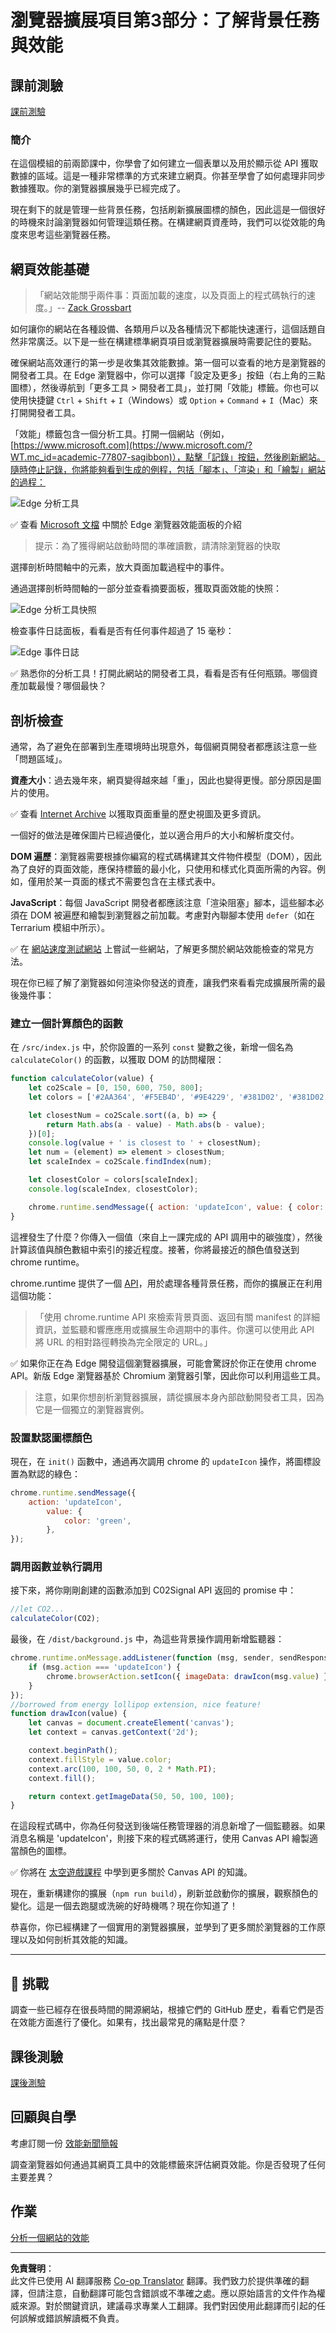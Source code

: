<!--
CO_OP_TRANSLATOR_METADATA:
{
  "original_hash": "49b58721a71cfda824e2f3e1f46908c6",
  "translation_date": "2025-08-29T15:00:46+00:00",
  "source_file": "5-browser-extension/3-background-tasks-and-performance/README.md",
  "language_code": "hk"
}
-->
# 瀏覽器擴展項目第3部分：了解背景任務與效能

## 課前測驗

[課前測驗](https://ff-quizzes.netlify.app/web/quiz/27)

### 簡介

在這個模組的前兩節課中，你學會了如何建立一個表單以及用於顯示從 API 獲取數據的區域。這是一種非常標準的方式來建立網頁。你甚至學會了如何處理非同步數據獲取。你的瀏覽器擴展幾乎已經完成了。

現在剩下的就是管理一些背景任務，包括刷新擴展圖標的顏色，因此這是一個很好的時機來討論瀏覽器如何管理這類任務。在構建網頁資產時，我們可以從效能的角度來思考這些瀏覽器任務。

## 網頁效能基礎

> 「網站效能關乎兩件事：頁面加載的速度，以及頁面上的程式碼執行的速度。」-- [Zack Grossbart](https://www.smashingmagazine.com/2012/06/javascript-profiling-chrome-developer-tools/)

如何讓你的網站在各種設備、各類用戶以及各種情況下都能快速運行，這個話題自然非常廣泛。以下是一些在構建標準網頁項目或瀏覽器擴展時需要記住的要點。

確保網站高效運行的第一步是收集其效能數據。第一個可以查看的地方是瀏覽器的開發者工具。在 Edge 瀏覽器中，你可以選擇「設定及更多」按鈕（右上角的三點圖標），然後導航到「更多工具 > 開發者工具」，並打開「效能」標籤。你也可以使用快捷鍵 `Ctrl` + `Shift` + `I`（Windows）或 `Option` + `Command` + `I`（Mac）來打開開發者工具。

「效能」標籤包含一個分析工具。打開一個網站（例如，[https://www.microsoft.com](https://www.microsoft.com/?WT.mc_id=academic-77807-sagibbon)），點擊「記錄」按鈕，然後刷新網站。隨時停止記錄，你將能夠看到生成的例程，包括「腳本」、「渲染」和「繪製」網站的過程：

![Edge 分析工具](../../../../translated_images/profiler.5a4a62479c5df01cfec9aab74173dba13f91d2c968e1a1ae434c26165792df15.hk.png)

✅ 查看 [Microsoft 文檔](https://docs.microsoft.com/microsoft-edge/devtools-guide/performance/?WT.mc_id=academic-77807-sagibbon) 中關於 Edge 瀏覽器效能面板的介紹

> 提示：為了獲得網站啟動時間的準確讀數，請清除瀏覽器的快取

選擇剖析時間軸中的元素，放大頁面加載過程中的事件。

通過選擇剖析時間軸的一部分並查看摘要面板，獲取頁面效能的快照：

![Edge 分析工具快照](../../../../translated_images/snapshot.97750180ebcad73794a3594b36925eb5c8dbaac9e03fec7f9b974188c9ac63c7.hk.png)

檢查事件日誌面板，看看是否有任何事件超過了 15 毫秒：

![Edge 事件日誌](../../../../translated_images/log.804026979f3707e00eebcfa028b2b5a88cec6292f858767bb6703afba65a7d9c.hk.png)

✅ 熟悉你的分析工具！打開此網站的開發者工具，看看是否有任何瓶頸。哪個資產加載最慢？哪個最快？

## 剖析檢查

通常，為了避免在部署到生產環境時出現意外，每個網頁開發者都應該注意一些「問題區域」。

**資產大小**：過去幾年來，網頁變得越來越「重」，因此也變得更慢。部分原因是圖片的使用。

✅ 查看 [Internet Archive](https://httparchive.org/reports/page-weight) 以獲取頁面重量的歷史視圖及更多資訊。

一個好的做法是確保圖片已經過優化，並以適合用戶的大小和解析度交付。

**DOM 遍歷**：瀏覽器需要根據你編寫的程式碼構建其文件物件模型（DOM），因此為了良好的頁面效能，應保持標籤的最小化，只使用和樣式化頁面所需的內容。例如，僅用於某一頁面的樣式不需要包含在主樣式表中。

**JavaScript**：每個 JavaScript 開發者都應該注意「渲染阻塞」腳本，這些腳本必須在 DOM 被遍歷和繪製到瀏覽器之前加載。考慮對內聯腳本使用 `defer`（如在 Terrarium 模組中所示）。

✅ 在 [網站速度測試網站](https://www.webpagetest.org/) 上嘗試一些網站，了解更多關於網站效能檢查的常見方法。

現在你已經了解了瀏覽器如何渲染你發送的資產，讓我們來看看完成擴展所需的最後幾件事：

### 建立一個計算顏色的函數

在 `/src/index.js` 中，於你設置的一系列 `const` 變數之後，新增一個名為 `calculateColor()` 的函數，以獲取 DOM 的訪問權限：

```JavaScript
function calculateColor(value) {
	let co2Scale = [0, 150, 600, 750, 800];
	let colors = ['#2AA364', '#F5EB4D', '#9E4229', '#381D02', '#381D02'];

	let closestNum = co2Scale.sort((a, b) => {
		return Math.abs(a - value) - Math.abs(b - value);
	})[0];
	console.log(value + ' is closest to ' + closestNum);
	let num = (element) => element > closestNum;
	let scaleIndex = co2Scale.findIndex(num);

	let closestColor = colors[scaleIndex];
	console.log(scaleIndex, closestColor);

	chrome.runtime.sendMessage({ action: 'updateIcon', value: { color: closestColor } });
}
```

這裡發生了什麼？你傳入一個值（來自上一課完成的 API 調用中的碳強度），然後計算該值與顏色數組中索引的接近程度。接著，你將最接近的顏色值發送到 chrome runtime。

chrome.runtime 提供了一個 [API](https://developer.chrome.com/extensions/runtime)，用於處理各種背景任務，而你的擴展正在利用這個功能：

> 「使用 chrome.runtime API 來檢索背景頁面、返回有關 manifest 的詳細資訊，並監聽和響應應用或擴展生命週期中的事件。你還可以使用此 API 將 URL 的相對路徑轉換為完全限定的 URL。」

✅ 如果你正在為 Edge 開發這個瀏覽器擴展，可能會驚訝於你正在使用 chrome API。新版 Edge 瀏覽器基於 Chromium 瀏覽器引擎，因此你可以利用這些工具。

> 注意，如果你想剖析瀏覽器擴展，請從擴展本身內部啟動開發者工具，因為它是一個獨立的瀏覽器實例。

### 設置默認圖標顏色

現在，在 `init()` 函數中，通過再次調用 chrome 的 `updateIcon` 操作，將圖標設置為默認的綠色：

```JavaScript
chrome.runtime.sendMessage({
	action: 'updateIcon',
		value: {
			color: 'green',
		},
});
```

### 調用函數並執行調用

接下來，將你剛剛創建的函數添加到 C02Signal API 返回的 promise 中：

```JavaScript
//let CO2...
calculateColor(CO2);
```

最後，在 `/dist/background.js` 中，為這些背景操作調用新增監聽器：

```JavaScript
chrome.runtime.onMessage.addListener(function (msg, sender, sendResponse) {
	if (msg.action === 'updateIcon') {
		chrome.browserAction.setIcon({ imageData: drawIcon(msg.value) });
	}
});
//borrowed from energy lollipop extension, nice feature!
function drawIcon(value) {
	let canvas = document.createElement('canvas');
	let context = canvas.getContext('2d');

	context.beginPath();
	context.fillStyle = value.color;
	context.arc(100, 100, 50, 0, 2 * Math.PI);
	context.fill();

	return context.getImageData(50, 50, 100, 100);
}
```

在這段程式碼中，你為任何發送到後端任務管理器的消息新增了一個監聽器。如果消息名稱是 'updateIcon'，則接下來的程式碼將運行，使用 Canvas API 繪製適當顏色的圖標。

✅ 你將在 [太空遊戲課程](../../6-space-game/2-drawing-to-canvas/README.md) 中學到更多關於 Canvas API 的知識。

現在，重新構建你的擴展（`npm run build`），刷新並啟動你的擴展，觀察顏色的變化。這是一個去跑腿或洗碗的好時機嗎？現在你知道了！

恭喜你，你已經構建了一個實用的瀏覽器擴展，並學到了更多關於瀏覽器的工作原理以及如何剖析其效能的知識。

---

## 🚀 挑戰

調查一些已經存在很長時間的開源網站，根據它們的 GitHub 歷史，看看它們是否在效能方面進行了優化。如果有，找出最常見的痛點是什麼？

## 課後測驗

[課後測驗](https://ff-quizzes.netlify.app/web/quiz/28)

## 回顧與自學

考慮訂閱一份 [效能新聞簡報](https://perf.email/)

調查瀏覽器如何通過其網頁工具中的效能標籤來評估網頁效能。你是否發現了任何主要差異？

## 作業

[分析一個網站的效能](assignment.md)

---

**免責聲明**：  
此文件已使用 AI 翻譯服務 [Co-op Translator](https://github.com/Azure/co-op-translator) 翻譯。我們致力於提供準確的翻譯，但請注意，自動翻譯可能包含錯誤或不準確之處。應以原始語言的文件作為權威來源。對於關鍵資訊，建議尋求專業人工翻譯。我們對因使用此翻譯而引起的任何誤解或錯誤解讀概不負責。